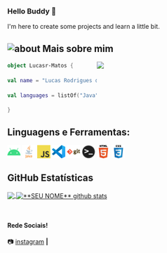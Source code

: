 ### Hello Buddy 👋

I'm here to create some projects and learn a little bit.

## <img width="45" alt="about" src="https://raw.github.com/elizarov/elizarov/master/about.png"> Mais sobre mim

<img align="right" width="300" src="https://i2.wp.com/allhtaccess.info/wp-content/uploads/2018/03/programming.gif?fit=1281%2C716&ssl=1" />

 ```Kotlin
object Lucasr-Matos {
 
 val name = "Lucas Rodrigues de Matos"
 
 val languages = listOf("Java", "JavaScript", "Php", "Html", "Css","Phyton") 

}

```
## **Linguagens e Ferramentas:**  

<code><img height="30" src="https://raw.githubusercontent.com/github/explore/80688e429a7d4ef2fca1e82350fe8e3517d3494d/topics/android/android.png"></code>
<code><img height="30" src="https://raw.githubusercontent.com/github/explore/80688e429a7d4ef2fca1e82350fe8e3517d3494d/topics/java/java.png"></code>
<code><img height="30" src="https://raw.githubusercontent.com/github/explore/80688e429a7d4ef2fca1e82350fe8e3517d3494d/topics/javascript/javascript.png"></code>
<code><img height="30" src="https://raw.githubusercontent.com/github/explore/80688e429a7d4ef2fca1e82350fe8e3517d3494d/topics/visual-studio-code/visual-studio-code.png"></code>
<code><img height="30" src="https://raw.githubusercontent.com/github/explore/80688e429a7d4ef2fca1e82350fe8e3517d3494d/topics/git/git.png"></code>
<code><img height="30" src="https://raw.githubusercontent.com/github/explore/80688e429a7d4ef2fca1e82350fe8e3517d3494d/topics/terminal/terminal.png"></code>
<code><img height="30" src="https://raw.githubusercontent.com/github/explore/80688e429a7d4ef2fca1e82350fe8e3517d3494d/topics/html/html.png"></code>
<code><img height="30" src="https://raw.githubusercontent.com/github/explore/80688e429a7d4ef2fca1e82350fe8e3517d3494d/topics/css/css.png"></code>


## **GitHub Estatísticas**

<a href="https://github.com/Lucasr-Matos">
  <img align="center" src="https://github-readme-stats.vercel.app/api/top-langs/?username=Swappyzin&theme=dracula&hide_langs_below=1" />
</a>

<a href="https://github.com/Lucasr-Matos">
 <img align="center" src="https://github-readme-stats.vercel.app/api?username=Lucasr-Matos&show_icons=true&theme=dracula&line_height=27" alt="**SEU NOME** github stats"/>
</a>

[youtube]: https://www.youtube.com/channel/UCBrVQkHaoUaM10TLrtyYi_A
[instagram]: https://www.instagram.com/Lucasr_matos/
<br>

#### Rede Sociais!

📷 [instagram][instagram] **|** 

